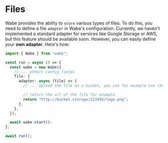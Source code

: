 # Files

Wabe provides the ability to `store` various types of files. To do this, you need to define a file `adapter` in Wabe's configuration. Currently, we haven't implemented a standard adapter for services like Google Storage or AWS, but this feature should be available soon. However, you can easily define your **own adapter**. Here's how:

```ts
import { Wabe } from "wabe";

const run = async () => {
  const wabe = new Wabe({
    // ... others config fields
    file: {
      adapter: async (file) => {
        // ... Upload the file on a bucket, you can for example use the sdk of the host if exists

        // return the url of the file for example
        return "http://bucket.storage/123456/logo.png";
      },
    },
  });

  await wabe.start();
};

await run();
```
